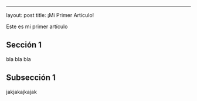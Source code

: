 ---
layout: post
title: ¡Mi Primer Artículo!

Este es mi primer artículo

## Sección 1

bla bla bla

## Subsección 1

jakjakajkajak

